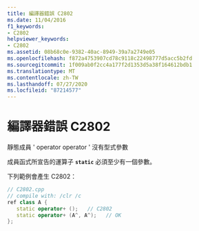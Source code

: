```yaml
---
title: 編譯器錯誤 C2802
ms.date: 11/04/2016
f1_keywords:
- C2802
helpviewer_keywords:
- C2802
ms.assetid: 08b68c0e-9382-40ac-8949-39a7a2749e05
ms.openlocfilehash: f872a4753907cd78c9118c22498777d5acc5b2fd
ms.sourcegitcommit: 1f009ab0f2cc4a177f2d1353d5a38f164612bdb1
ms.translationtype: MT
ms.contentlocale: zh-TW
ms.lasthandoff: 07/27/2020
ms.locfileid: "87214577"
---
```

# <a name="compiler-error-c2802"></a>編譯器錯誤 C2802

靜態成員 ' operator operator ' 沒有型式參數

成員函式所宣告的運算子 **`static`** 必須至少有一個參數。

下列範例會產生 C2802：

```cpp
// C2802.cpp
// compile with: /clr /c
ref class A {
   static operator+ ();   // C2802
   static operator+ (A^, A^);   // OK
};
```
